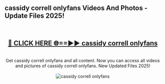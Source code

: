 <h2>cassidy correll onlyfans Videos And Photos - Update Files 2025!</h2>
<br>
<div align="center">
<h2><a href="https://linkcuts.com/hfmhzwbr" rel="nofollow">🔴 CLICK HERE 🌐==►► cassidy correll onlyfans</a></h2>
<br>
Get cassidy correll onlyfans and all content. Now you can access all videos and pictures of cassidy correll onlyfans. New Updated Files 2025!
<br>
<br>
<a href="https://linkcuts.com/hfmhzwbr" rel="nofollow" data-target="animated-image.originalLink"><img src="https://i.ibb.co.com/WyWwxjT/player-gif2.gif" alt="cassidy correll onlyfans" style="max-width: 100%; display: inline-block;" data-target="animated-image.originalImage"></a>
</div>
<br>